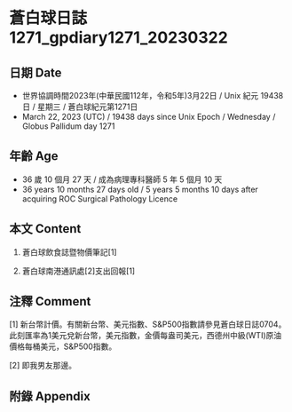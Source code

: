 [_metadata_:encoding]: - "utf-8"
[_metadata_:language]: - "zh-Hant-TW"
[_metadata_:fileformat]: - "markdown"
[_metadata_:MIME_type]: - "text/plain"
[_metadata_:markdown_version]: - "commonmark version 0.30"
[_metadata_:markdown_spec]: - "https://spec.commonmark.org/0.30/"

# 蒼白球日誌1271_gpdiary1271_20230322 #

## 日期 Date ##

* 世界協調時間2023年(中華民國112年，令和5年)3月22日 / Unix 紀元 19438 日 / 星期三 / 蒼白球紀元第1271日
* March 22, 2023 (UTC) / 19438 days since Unix Epoch / Wednesday / Globus Pallidum day 1271

## 年齡 Age ##

* 36 歲 10 個月 27 天 / 成為病理專科醫師 5 年 5 個月 10 天
* 36 years 10 months 27 days old / 5 years 5 months 10 days after acquiring ROC Surgical Pathology Licence

## 本文 Content ##

1. 蒼白球飲食誌暨物價筆記[1]

    
2. 蒼白球南港通訊處[2]支出回報[1]

    

## 注釋 Comment ##

[1] 新台幣計價。有關新台幣、美元指數、S&P500指數請參見蒼白球日誌0704。此刻匯率為1美元兌新台幣，美元指數，金價每盎司美元，西德州中級(WTI)原油價格每桶美元，S&P500指數。


[2] 即我男友那邊。



## 附錄 Appendix ##

